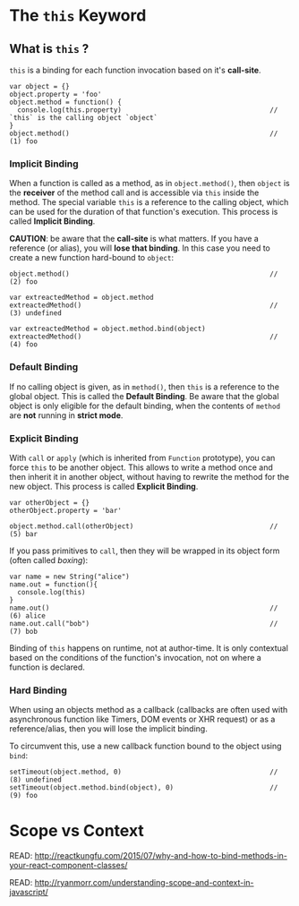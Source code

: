 # The `this` Keyword

## What is `this` ?

`this` is a binding for each function invocation based on it's __call-site__. 

    var object = {}
    object.property = 'foo'
    object.method = function() {
      console.log(this.property)                                     // `this` is the calling object `object`
    }
    object.method()                                                  // (1) foo

### Implicit Binding

When a function is called as a method, as in `object.method()`, then `object` is the __receiver__ of the method call and 
is accessible via `this` inside the method. The special variable `this` is a reference to the calling object, which 
can be used for the duration of that function's execution. This process is called __Implicit Binding__.

__CAUTION__: be aware that the __call-site__ is what matters. If you have a reference (or alias), you will __lose that
binding__. In this case you need to create a new function hard-bound to `object`:

    object.method()                                                  // (2) foo

    var extreactedMethod = object.method
    extreactedMethod()                                               // (3) undefined

    var extreactedMethod = object.method.bind(object)
    extreactedMethod()                                               // (4) foo

### Default Binding

If no calling object is given, as in `method()`, then `this` is a reference to the global object. This is
called the __Default Binding__. Be aware that the global object is only eligible for the default binding, when
the contents of `method` are __not__ running in __strict mode__.

### Explicit Binding

With `call` or `apply` (which is inherited from `Function` prototype), you can force `this` to be another object. This allows to
write a method once and then inherit it in another object, without having to rewrite the method for the new object. 
This process is called __Explicit Binding__.

    var otherObject = {}
    otherObject.property = 'bar'

    object.method.call(otherObject)                                  // (5) bar

If you pass primitives to `call`, then they will be wrapped in its object form (often called _boxing_):

    var name = new String("alice")
    name.out = function(){
      console.log(this)
    }
    name.out()                                                       // (6) alice
    name.out.call("bob")                                             // (7) bob

Binding of `this` happens on runtime, not at author-time. It is only contextual based on the
conditions of the function's invocation, not on where a function is declared.

### Hard Binding

When using an objects method as a callback (callbacks are often used with asynchronous function like Timers, DOM events or XHR 
request) or as a reference/alias, then you will lose the implicit binding.

To circumvent this, use a new callback function bound to the object using `bind`:

    setTimeout(object.method, 0)                                     // (8) undefined
    setTimeout(object.method.bind(object), 0)                        // (9) foo

# Scope vs Context

READ: http://reactkungfu.com/2015/07/why-and-how-to-bind-methods-in-your-react-component-classes/

READ: http://ryanmorr.com/understanding-scope-and-context-in-javascript/
